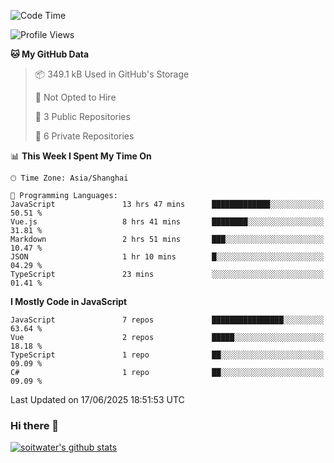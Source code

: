 <!--START_SECTION:waka-->
![Code Time](http://img.shields.io/badge/Code%20Time-5%2C148%20hrs%2021%20mins-blue)

![Profile Views](http://img.shields.io/badge/Profile%20Views-3-blue)

**🐱 My GitHub Data** 

> 📦 349.1 kB Used in GitHub's Storage 
 > 
> 🚫 Not Opted to Hire
 > 
> 📜 3 Public Repositories 
 > 
> 🔑 6 Private Repositories 
 > 
📊 **This Week I Spent My Time On** 

```text
🕑︎ Time Zone: Asia/Shanghai

💬 Programming Languages: 
JavaScript               13 hrs 47 mins      █████████████░░░░░░░░░░░░   50.51 % 
Vue.js                   8 hrs 41 mins       ████████░░░░░░░░░░░░░░░░░   31.81 % 
Markdown                 2 hrs 51 mins       ███░░░░░░░░░░░░░░░░░░░░░░   10.47 % 
JSON                     1 hr 10 mins        █░░░░░░░░░░░░░░░░░░░░░░░░   04.29 % 
TypeScript               23 mins             ░░░░░░░░░░░░░░░░░░░░░░░░░   01.41 % 
```

**I Mostly Code in JavaScript** 

```text
JavaScript               7 repos             ████████████████░░░░░░░░░   63.64 % 
Vue                      2 repos             █████░░░░░░░░░░░░░░░░░░░░   18.18 % 
TypeScript               1 repo              ██░░░░░░░░░░░░░░░░░░░░░░░   09.09 % 
C#                       1 repo              ██░░░░░░░░░░░░░░░░░░░░░░░   09.09 % 
```




 Last Updated on 17/06/2025 18:51:53 UTC
<!--END_SECTION:waka-->

### Hi there 👋
[![soitwater's github stats](https://github-readme-stats.vercel.app/api?username=soitwater)](https://github.com/soitwater/github-readme-stats)

